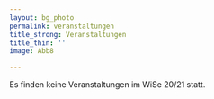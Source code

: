 ```yaml
---
layout: bg_photo
permalink: veranstaltungen
title_strong: Veranstaltungen
title_thin: ''
image: Abb8

---
```

Es finden keine Veranstaltungen im WiSe 20/21 statt.


